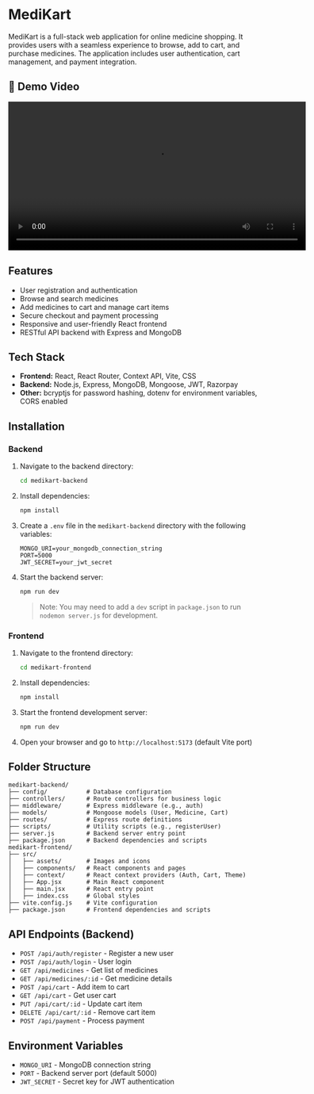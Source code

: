 # MediKart

MediKart is a full-stack web application for online medicine shopping. It provides users with a seamless experience to browse, add to cart, and purchase medicines. The application includes user authentication, cart management, and payment integration.


## 🧪 Demo Video

<video src="https://github.com/user-attachments/assets/a7d2c71a-ffd6-485c-88e0-239ad1c43453" controls width="600"></video>


## Features

- User registration and authentication
- Browse and search medicines
- Add medicines to cart and manage cart items
- Secure checkout and payment processing
- Responsive and user-friendly React frontend
- RESTful API backend with Express and MongoDB

## Tech Stack

- **Frontend:** React, React Router, Context API, Vite, CSS
- **Backend:** Node.js, Express, MongoDB, Mongoose, JWT, Razorpay
- **Other:** bcryptjs for password hashing, dotenv for environment variables, CORS enabled

## Installation

### Backend

1. Navigate to the backend directory:
   ```bash
   cd medikart-backend
   ```
2. Install dependencies:
   ```bash
   npm install
   ```
3. Create a `.env` file in the `medikart-backend` directory with the following variables:
   ```
   MONGO_URI=your_mongodb_connection_string
   PORT=5000
   JWT_SECRET=your_jwt_secret
   ```
4. Start the backend server:
   ```bash
   npm run dev
   ```
   > Note: You may need to add a `dev` script in `package.json` to run `nodemon server.js` for development.

### Frontend

1. Navigate to the frontend directory:
   ```bash
   cd medikart-frontend
   ```
2. Install dependencies:
   ```bash
   npm install
   ```
3. Start the frontend development server:
   ```bash
   npm run dev
   ```
4. Open your browser and go to `http://localhost:5173` (default Vite port)

## Folder Structure

```
medikart-backend/
├── config/           # Database configuration
├── controllers/      # Route controllers for business logic
├── middleware/       # Express middleware (e.g., auth)
├── models/           # Mongoose models (User, Medicine, Cart)
├── routes/           # Express route definitions
├── scripts/          # Utility scripts (e.g., registerUser)
├── server.js         # Backend server entry point
├── package.json      # Backend dependencies and scripts
medikart-frontend/
├── src/
│   ├── assets/       # Images and icons
│   ├── components/   # React components and pages
│   ├── context/      # React context providers (Auth, Cart, Theme)
│   ├── App.jsx       # Main React component
│   ├── main.jsx      # React entry point
│   ├── index.css     # Global styles
├── vite.config.js    # Vite configuration
├── package.json      # Frontend dependencies and scripts
```

## API Endpoints (Backend)

- `POST /api/auth/register` - Register a new user
- `POST /api/auth/login` - User login
- `GET /api/medicines` - Get list of medicines
- `GET /api/medicines/:id` - Get medicine details
- `POST /api/cart` - Add item to cart
- `GET /api/cart` - Get user cart
- `PUT /api/cart/:id` - Update cart item
- `DELETE /api/cart/:id` - Remove cart item
- `POST /api/payment` - Process payment

## Environment Variables

- `MONGO_URI` - MongoDB connection string
- `PORT` - Backend server port (default 5000)
- `JWT_SECRET` - Secret key for JWT authentication

